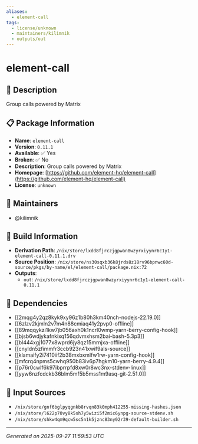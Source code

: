 ```yaml
---
aliases:
  - element-call
tags:
  - license/unknown
  - maintainers/kilimnik
  - outputs/out
---
```


# element-call

## 📝 Description

Group calls powered by Matrix

## 📋 Package Information

- **Name**: `element-call`
- **Version**: `0.11.1`
- **Available**: ✅ Yes
- **Broken**: ✅ No
- **Description**: Group calls powered by Matrix
- **Homepage**: [https://github.com/element-hq/element-call](https://github.com/element-hq/element-call)
- **License**: `unknown`
## 👥 Maintainers

- @kilimnik


## 🔧 Build Information

- **Derivation Path**: `/nix/store/lxdd8fjrczjgpwan8wzyrxiyynr6c1y1-element-call-0.11.1.drv`
- **Source Position**: `/nix/store/ns30sqxb36k8jrds8z18rv96bpnwc60d-source/pkgs/by-name/el/element-call/package.nix:72`
- **Outputs**:
  - `out`:  `/nix/store/lxdd8fjrczjgpwan8wzyrxiyynr6c1y1-element-call-0.11.1`

## 🔗 Dependencies

- [[2mqg4y2qz8kyk9xy96z1b80h3km40nch-nodejs-22.19.0]]
- [[6zlzv2kjmln2v7m4n88cmiaq41y2pvp0-offline]]
- [[89mqqykzi1kw7jb056axh0k1ncrl0wmp-yarn-berry-config-hook]]
- [[bjsb6wdjykafnkixq156qdvmxhsm2bai-bash-5.3p3]]
- [[bl444xgj1077x8wprd6jy8qz15mrnjxa-offline]]
- [[cnyldn5zfimmfr3ccb923n41xwif9als-source]]
- [[klamaify2i7410iif2b38mxbxmlfw1rw-yarn-config-hook]]
- [[mfcrq4npms5cwhq950b83iv6p7hgkm10-yarn-berry-4.9.4]]
- [[p76r0cwlf6k97ibprrpfd8xw0r8wc3nx-stdenv-linux]]
- [[yyw6nzfcdckb36blm5mf5b5mss1m9asq-git-2.51.0]]

## 📁 Input Sources

- `/nix/store/gnf6bglpyqgnkb8rvqn83k0mph412255-missing-hashes.json`
- `/nix/store/l622p70vy8k5sh7y5wizi5f2mic6ynpg-source-stdenv.sh`
- `/nix/store/shkw4qm9qcw5sc5n1k5jznc83ny02r39-default-builder.sh`

---
*Generated on 2025-09-27 11:59:53 UTC*
